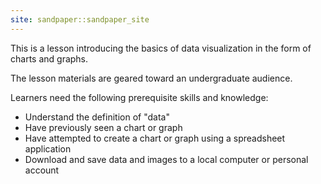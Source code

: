 ```yaml
---
site: sandpaper::sandpaper_site
---
```


This is a lesson introducing the basics of data visualization in the form of charts and graphs.

The lesson materials are geared toward an undergraduate audience.

Learners need the following prerequisite skills and knowledge:
- Understand the definition of "data"
- Have previously seen a chart or graph
- Have attempted to create a chart or graph using a spreadsheet application
- Download and save data and images to a local computer or personal account
